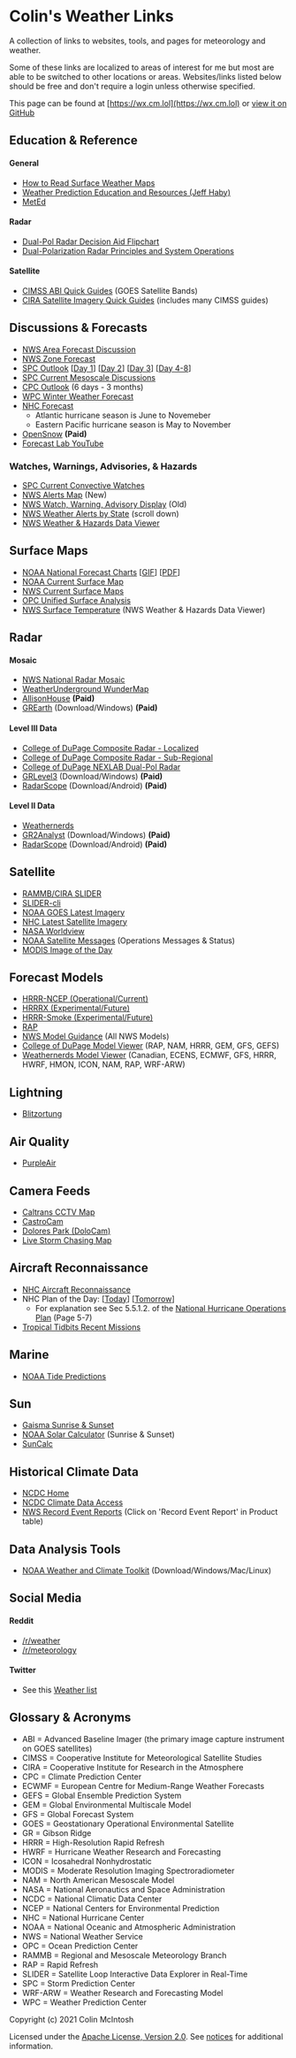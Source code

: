 
# Colin's Weather Links
A collection of links to websites, tools, and pages for meteorology and weather.

Some of these links are localized to areas of interest for me but most are able to be switched to other locations or areas.
Websites/links listed below should be free and don't require a login unless otherwise specified.

This page can be found at [https://wx.cm.lol](https://wx.cm.lol) or [view it on GitHub](https://github.com/colinmcintosh/weather-links)

## Education & Reference
#### General
- [How to Read Surface Weather Maps](https://www.weather.gov/jetstream/wxmaps)
- [Weather Prediction Education and Resources (Jeff Haby)](http://www.theweatherprediction.com/)
- [MetEd](https://www.meted.ucar.edu/training_detail.php)

#### Radar
- [Dual-Pol Radar Decision Aid Flipchart](http://www.wdtb.noaa.gov/courses/dualpol/Outreach/DualPol-Flipchart.pdf)
- [Dual-Polarization Radar Principles and System Operations](https://training.weather.gov/wdtd/courses/dualpol/documents/DualPolRadarPrinciples.pdf)

#### Satellite
- [CIMSS ABI Quick Guides](http://cimss.ssec.wisc.edu/goes/GOESR_QuickGuides.html) (GOES Satellite Bands)
- [CIRA Satellite Imagery Quick Guides](https://rammb.cira.colostate.edu/training/visit/quick_guides/) (includes many CIMSS guides)

## Discussions & Forecasts
- [NWS Area Forecast Discussion](https://www.wrh.noaa.gov/total_forecast/getprod.php?new&prod=XXXAFDMTR&wfo=mtr)
- [NWS Zone Forecast](https://www.wrh.noaa.gov/mtr/versprod.php?pil=ZFP&sid=MTR)
- [SPC Outlook](https://www.spc.noaa.gov/products/outlook/)
    [[Day 1](https://www.spc.noaa.gov/products/outlook/day1otlk.html)]
    [[Day 2](https://www.spc.noaa.gov/products/outlook/day2otlk.html)]
    [[Day 3](https://www.spc.noaa.gov/products/outlook/day3otlk.html)]
    [[Day 4-8](https://www.spc.noaa.gov/products/exper/day4-8/)]
- [SPC Current Mesoscale Discussions](https://www.spc.noaa.gov/products/md/)
- [CPC Outlook](https://www.cpc.ncep.noaa.gov/) (6 days - 3 months)
- [WPC Winter Weather Forecast](https://www.wpc.ncep.noaa.gov/wwd/winter_wx.shtml)
- [NHC Forecast](https://www.nhc.noaa.gov/gtwo.php?basin=atlc&fdays=5)
  - Atlantic hurricane season is June to Novemeber
  - Eastern Pacific hurricane season is May to November
- [OpenSnow](https://opensnow.com/dailysnow) **(Paid)**
- [Forecast Lab YouTube](https://www.youtube.com/channel/UCA6mm30VIccQaYjABLaQ6Eg)

### Watches, Warnings, Advisories, & Hazards
- [SPC Current Convective Watches](https://www.spc.noaa.gov/products/watch/)
- [NWS Alerts Map](https://www.weather.gov/) (New)
- [NWS Watch, Warning, Advisory Display](https://www.spc.noaa.gov/products/wwa/) (Old)
- [NWS Weather Alerts by State](https://alerts.weather.gov/) (scroll down)
- [NWS Weather & Hazards Data Viewer](http://www.wrh.noaa.gov/map/?&zoom=5&scroll_zoom=false&center=37.59682400108367,-98.6572265625&boundaries=false,false,false,false,false,false,false,false,false&tab=observation&hazard=true&hazard_type=all&hazard_opacity=60&elements=temp,wind,gust&temp_filter=-80,130&gust_filter=0,150&rh_filter=0,100&elev_filter=-300,14000&precip_filter=0.01,18&obs_popup=false&obs_density=60&obs_provider=ALL)

## Surface Maps
- [NOAA National Forecast Charts](https://www.wpc.ncep.noaa.gov/national_forecast/natfcst.php) [[GIF](https://www.wpc.ncep.noaa.gov/noaa/noaad1.gif)] [[PDF](https://www.wpc.ncep.noaa.gov/noaa/noaad1.pdf)]
- [NOAA Current Surface Map](https://www.wpc.ncep.noaa.gov/html/sfc-zoom.php)
- [NWS Current Surface Maps](https://www.weather.gov/oun/sfcmaps)
- [OPC Unified Surface Analysis](https://ocean.weather.gov/unified_analysis.php)
- [NWS Surface Temperature](https://www.wrh.noaa.gov/map/?&zoom=5&scroll_zoom=false&center=37.59682400108367,-98.6572265625&boundaries=false,false,false,false,false,false,false,false,false&tab=layers&obs=true&obs_type=air_temp&obs_popup=false&obs_density=60&obs_provider=ALL) (NWS Weather & Hazards Data Viewer)

## Radar
#### Mosaic
- [NWS National Radar Mosaic](https://radar.weather.gov/?settings=v1_eyJhZ2VuZGEiOnsiaWQiOiJuYXRpb25hbCIsImNlbnRlciI6Wy05Ni4xMTMsMzkuMTY2XSwiem9vbSI6NSwibGF5ZXIiOiJjcmVmX3FjZCIsInRyYW5zcGFyZW50Ijp0cnVlLCJhbGVydHNPdmVybGF5Ijp0cnVlfSwiYmFzZSI6InN0YW5kYXJkIiwiY291bnR5IjpmYWxzZSwiY3dhIjpmYWxzZSwic3RhdGUiOmZhbHNlLCJtZW51Ijp0cnVlLCJzaG9ydEZ1c2VkT25seSI6dHJ1ZX0%3D#/)
- [WeatherUnderground WunderMap](https://www.wunderground.com/wundermap?zoom=4&radar=1&wxstn=0)
- [AllisonHouse](https://maps.allisonhouse.com/) **(Paid)**
- [GREarth](http://www.grlevelx.com/grearth/) (Download/Windows) **(Paid)**

#### Level III Data
- [College of DuPage Composite Radar - Localized](https://weather.cod.edu/satrad/?parms=local-Tahoe-comp_radar-48-0-100-1&checked=map&colorbar=undefined)
- [College of DuPage Composite Radar - Sub-Regional](https://weather.cod.edu/satrad/?parms=subregional-SanFran-comp_radar-48-0-100-1&checked=counties-map&colorbar=undefined)
- [College of DuPage NEXLAB Dual-Pol Radar](https://weather.cod.edu/satrad/nexrad/?parms=MUX-N0Q-1-24-100-usa-rad)
- [GRLevel3](http://www.grlevelx.com/grlevel3_2/) (Download/Windows) **(Paid)**
- [RadarScope](https://play.google.com/store/apps/details?id=com.basevelocity.radarscope) (Download/Android) **(Paid)**

#### Level II Data
- [Weathernerds](https://www.weathernerds.org/radar/rad.html?&initsite=KMUX&initradtype=ref&initcscheme=undefined&initimdimx=1016&initimdimy=782&initrange=39.231450220000:-124.503484140000:35.079002380000:-119.293404380000&initloop=False&initnframes=10&initwarnings=On&initinterstates=On&initbackground=On&initlightning16=Off&initlightning17=Off)
- [GR2Analyst](http://www.grlevelx.com/gr2analyst_2) (Download/Windows) **(Paid)**
- [RadarScope](https://play.google.com/store/apps/details?id=com.basevelocity.radarscope) (Download/Android) **(Paid)**

## Satellite
- [RAMMB/CIRA SLIDER](https://rammb-slider.cira.colostate.edu/)
- [SLIDER-cli](https://github.com/colinmcintosh/SLIDER-cli)
- [NOAA GOES Latest Imagery](https://www.star.nesdis.noaa.gov/GOES/index.php)
- [NHC Latest Satellite Imagery](https://www.nhc.noaa.gov/satellite.php)
- [NASA Worldview](https://worldview.earthdata.nasa.gov/?v=-125.90494646571905,35.44708071161813,-115.5279995774611,40.70446356867694)
- [NOAA Satellite Messages](https://www.ospo.noaa.gov/Operations/messages.html) (Operations Messages & Status)
- [MODIS Image of the Day](https://modis.gsfc.nasa.gov/gallery/showall.php)

## Forecast Models
- [HRRR-NCEP (Operational/Current)](https://rapidrefresh.noaa.gov/hrrr/HRRR/Welcome.cgi?dsKey=hrrr_ncep_jet&domain=z1)
- [HRRRX (Experimental/Future)](https://rapidrefresh.noaa.gov/hrrr/HRRR/Welcome.cgi?dsKey=hrrr_jet&domain=z1)
- [HRRR-Smoke (Experimental/Future)](https://rapidrefresh.noaa.gov/hrrr/HRRRsmoke/Welcome.cgi?dsKey=hrrr_smoke_jet&domain=t4)
- [RAP](https://rapidrefresh.noaa.gov/RAP/Welcome.cgi?dsKey=rap_jet&domain=conus)
- [NWS Model Guidance](https://mag.ncep.noaa.gov/model-guidance-model-area.php) (All NWS Models)
- [College of DuPage Model Viewer](https://weather.cod.edu/forecast/) (RAP, NAM, HRRR, GEM, GFS, GEFS)
- [Weathernerds Model Viewer](https://www.weathernerds.org/home.html) (Canadian, ECENS, ECMWF, GFS, HRRR, HWRF, HMON, ICON, NAM, RAP, WRF-ARW)

## Lightning
- [Blitzortung](https://map.blitzortung.org/)

## Air Quality
- [PurpleAir](https://www.purpleair.com/map?opt=1/i/mAQI/a0/cC1&select=64383#12.67/37.7723/-122.43994)

## Camera Feeds
- [Caltrans CCTV Map](https://cwwp2.dot.ca.gov/vm/iframemap.htm)
- [CastroCam](https://castrocam.net/hd/)
- [Dolores Park (DoloCam)](https://www.dolocam.com/)
- [Live Storm Chasing Map](https://livestormchasing.com/map)

## Aircraft Reconnaissance
- [NHC Aircraft Reconnaissance](https://www.nhc.noaa.gov/recon.php)
- NHC Plan of the Day: [[Today](https://www.nhc.noaa.gov/text/MIAREPRPD_last.shtml)] [[Tomorrow](https://www.nhc.noaa.gov/text/MIAREPRPD.shtml)]
  - For explanation see Sec 5.5.1.2. of the [National Hurricane Operations Plan](https://www.icams-portal.gov/publications/nhop/2020_nhop.pdf) (Page 5-7)
- [Tropical Tidbits Recent Missions](https://www.tropicaltidbits.com/recon/)

## Marine
- [NOAA Tide Predictions](https://tidesandcurrents.noaa.gov/stationhome.html?id=9414290)

## Sun
- [Gaisma Sunrise & Sunset](https://www.gaisma.com/en/location/san-francisco-california.html)
- [NOAA Solar Calculator](https://www.esrl.noaa.gov/gmd/grad/solcalc/table.php?lat=37.77&lon=-122.42&year=2021) (Sunrise & Sunset)
- [SunCalc](https://www.suncalc.org/)

## Historical Climate Data
- [NCDC Home](https://www.ncdc.noaa.gov/cdo-web/)
- [NCDC Climate Data Access](https://www.ncdc.noaa.gov/data-access/quick-links)
- [NWS Record Event Reports](https://w2.weather.gov/climate/index.php?wfo=mtr) (Click on 'Record Event Report' in Product table)

## Data Analysis Tools
- [NOAA Weather and Climate Toolkit](https://www.ncdc.noaa.gov/wct/index.php) (Download/Windows/Mac/Linux)

## Social Media
#### Reddit
- [/r/weather](https://www.reddit.com/r/weather/)
- [/r/meteorology](https://www.reddit.com/r/meteorology/)

#### Twitter
- See this [Weather list](https://twitter.com/i/lists/1372373728600813570)

## Glossary & Acronyms
- ABI = Advanced Baseline Imager (the primary image capture instrument on GOES satellites)
- CIMSS = Cooperative Institute for Meteorological Satellite Studies
- CIRA = Cooperative Institute for Research in the Atmosphere
- CPC = Climate Prediction Center
- ECWMF = European Centre for Medium-Range Weather Forecasts
- GEFS = Global Ensemble Prediction System
- GEM = Global Environmental Multiscale Model
- GFS = Global Forecast System
- GOES = Geostationary Operational Environmental Satellite
- GR = Gibson Ridge
- HRRR = High-Resolution Rapid Refresh
- HWRF = Hurricane Weather Research and Forecasting
- ICON = Icosahedral Nonhydrostatic
- MODIS = Moderate Resolution Imaging Spectroradiometer
- NAM = North American Mesoscale Model
- NASA = National Aeronautics and Space Administration
- NCDC = National Climatic Data Center
- NCEP = National Centers for Environmental Prediction
- NHC = National Hurricane Center
- NOAA = National Oceanic and Atmospheric Administration
- NWS = National Weather Service
- OPC = Ocean Prediction Center
- RAMMB = Regional and Mesoscale Meteorology Branch
- RAP = Rapid Refresh
- SLIDER = Satellite Loop Interactive Data Explorer in Real-Time
- SPC = Storm Prediction Center
- WRF-ARW = Weather Research and Forecasting Model
- WPC = Weather Prediction Center

Copyright (c) 2021 Colin McIntosh

Licensed under the [Apache License, Version 2.0](LICENSE.md).
See [notices](NOTICE.md) for additional information.
